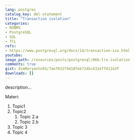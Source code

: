 ```yaml
---
lang: postgres
catalog_key: dml-statement
title: "Transaction isolation"
categories:
- RDBMS
- PostgreSQL
- SQL
- TCL
refs: 
- https://www.postgresql.org/docs/14/transaction-iso.html
youtube: 
image_path: /resources/posts/postgresql/06b-trx-isolation
comments: true
gist: dimMaryanto93/7ae7632f9418feb724bc431eff412a3f
downloads: []
---
```



description...

<!--more-->

Materi: 

1. Topic1
2. Topic2
    1. Topic 2.a
    2. Topic 2.b
3. Topic 3
4. Topic 4